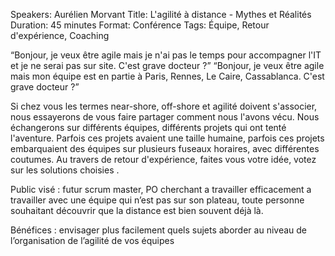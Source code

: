 Speakers: Aurélien Morvant
Title: L'agilité à distance - Mythes et Réalités
Duration: 45 minutes
Format: Conférence
Tags: Équipe, Retour d'expérience, Coaching

“Bonjour, je veux être agile mais je n'ai pas le temps pour accompagner l'IT et je ne serai pas sur site.
C'est grave docteur ?”
“Bonjour, je veux être agile mais mon équipe est en partie à Paris, Rennes, Le Caire, Cassablanca.
C'est grave docteur ?”

Si chez vous les termes near-shore, off-shore et agilité doivent s'associer, nous essayerons de vous faire partager comment nous l'avons vécu.
Nous échangerons sur différents équipes, différents projets qui ont tenté l'aventure.
Parfois ces projets avaient une taille humaine, parfois ces projets embarquaient des équipes sur plusieurs fuseaux horaires, avec différentes coutumes. 
Au travers de retour d'expérience, faites vous votre idée, votez sur les solutions choisies .

Public visé : futur scrum master, PO cherchant a travailler efficacement a travailler avec une équipe qui n’est pas sur son plateau, toute personne souhaitant découvrir que la distance est bien souvent déjà là.

Bénéfices : envisager plus facilement quels sujets aborder au niveau de l’organisation de l’agilité de vos équipes
